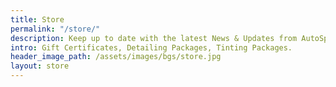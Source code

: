 ```yaml
---
title: Store
permalink: "/store/"
description: Keep up to date with the latest News & Updates from AutoSpa Colorado.
intro: Gift Certificates, Detailing Packages, Tinting Packages. 
header_image_path: /assets/images/bgs/store.jpg
layout: store
---
```


